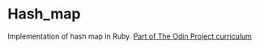 # Hash_map

Implementation of hash map in Ruby. [Part of The Odin Project curriculum](https://www.theodinproject.com/lessons/ruby-hashmap)
